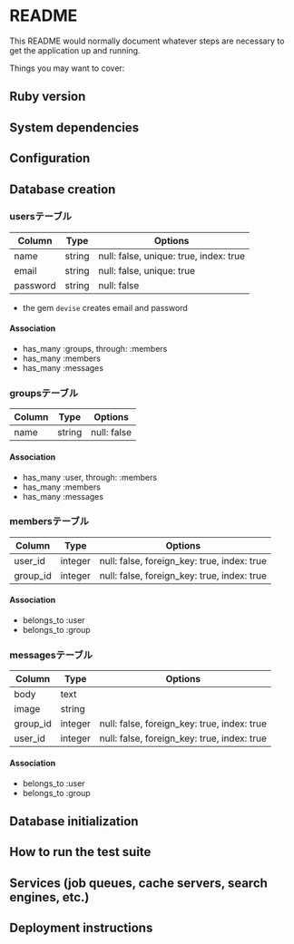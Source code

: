 # README

This README would normally document whatever steps are necessary to get the
application up and running.

Things you may want to cover:

## Ruby version

## System dependencies

## Configuration

## Database creation

### usersテーブル

|Column|Type|Options|
|------|----|-------|
|name|string|null: false, unique: true, index: true|
|email|string|null: false, unique: true|
|password|string|null: false|
 * the gem `devise` creates email and password

#### Association

- has_many :groups, through: :members
- has_many :members
- has_many :messages

### groupsテーブル

|Column|Type|Options|
|------|----|-------|
|name|string|null: false|

#### Association

- has_many :user, through: :members
- has_many :members
- has_many :messages

### membersテーブル

|Column|Type|Options|
|------|----|-------|
|user_id|integer|null: false, foreign_key: true, index: true|
|group_id|integer|null: false, foreign_key: true, index: true|

#### Association

- belongs_to :user
- belongs_to :group

### messagesテーブル

|Column|Type|Options|
|------|----|-------|
|body|text||
|image|string||
|group_id|integer|null: false, foreign_key: true, index: true|
|user_id|integer|null: false, foreign_key: true, index: true|

#### Association

- belongs_to :user
- belongs_to :group

## Database initialization

## How to run the test suite

## Services (job queues, cache servers, search engines, etc.)

## Deployment instructions

